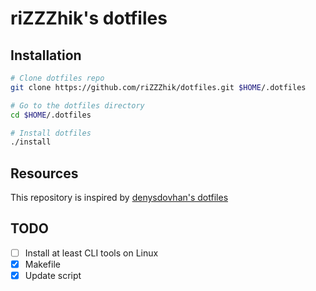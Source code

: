 # riZZZhik's dotfiles

## Installation

```bash
# Clone dotfiles repo
git clone https://github.com/riZZZhik/dotfiles.git $HOME/.dotfiles

# Go to the dotfiles directory
cd $HOME/.dotfiles

# Install dotfiles
./install
```

## Resources

This repository is inspired by [denysdovhan's dotfiles](https://github.com/denysdovhan/dotfiles)

## TODO

- [ ] Install at least CLI tools on Linux
- [x] Makefile
- [x] Update script
